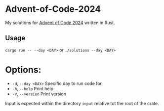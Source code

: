 # Advent-of-Code-2024
My solutions for [Advent of Code 2024](https://adventofcode.com/2024) written in Rust.

## Usage
`cargo run -- --day <DAY>` or `./solutions --day <DAY>`

# Options:
+  `-d`, `--day <DAY>`  Specific day to run code for
+  `-h`, `--help`       Print help
+  `-V`, `--version`    Print version

Input is expected within the directory `input` relative tot the root of the crate.
